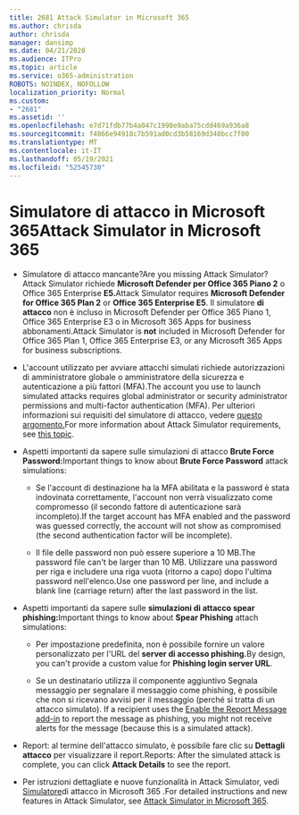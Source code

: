 ```yaml
---
title: 2681 Attack Simulator in Microsoft 365
ms.author: chrisda
author: chrisda
manager: dansimp
ms.date: 04/21/2020
ms.audience: ITPro
ms.topic: article
ms.service: o365-administration
ROBOTS: NOINDEX, NOFOLLOW
localization_priority: Normal
ms.custom:
- "2681"
ms.assetid: ''
ms.openlocfilehash: e7d71fdb77b4a047c1998e9aba75cdd469a936a8
ms.sourcegitcommit: f4866e94918c7b591ad0cd3b58169d340bcc7f00
ms.translationtype: MT
ms.contentlocale: it-IT
ms.lasthandoff: 05/19/2021
ms.locfileid: "52545730"
---
```

# <a name="attack-simulator-in-microsoft-365"></a><span data-ttu-id="031da-102">Simulatore di attacco in Microsoft 365</span><span class="sxs-lookup"><span data-stu-id="031da-102">Attack Simulator in Microsoft 365</span></span>

- <span data-ttu-id="031da-103">Simulatore di attacco mancante?</span><span class="sxs-lookup"><span data-stu-id="031da-103">Are you missing Attack Simulator?</span></span> <span data-ttu-id="031da-104">Attack Simulator richiede **Microsoft Defender per Office 365 Piano 2** o Office 365 Enterprise **E5.**</span><span class="sxs-lookup"><span data-stu-id="031da-104">Attack Simulator requires **Microsoft Defender for Office 365 Plan 2** or **Office 365 Enterprise E5**.</span></span> <span data-ttu-id="031da-105">Il simulatore **di attacco** non è incluso in Microsoft Defender per Office 365 Piano 1, Office 365 Enterprise E3 o in Microsoft 365 Apps for business abbonamenti.</span><span class="sxs-lookup"><span data-stu-id="031da-105">Attack Simulator is **not** included in Microsoft Defender for Office 365 Plan 1, Office 365 Enterprise E3, or any Microsoft 365 Apps for business subscriptions.</span></span>

- <span data-ttu-id="031da-106">L'account utilizzato per avviare attacchi simulati richiede autorizzazioni di amministratore globale o amministratore della sicurezza e autenticazione a più fattori (MFA).</span><span class="sxs-lookup"><span data-stu-id="031da-106">The account you use to launch simulated attacks requires global administrator or security administrator permissions and multi-factor authentication (MFA).</span></span> <span data-ttu-id="031da-107">Per ulteriori informazioni sui requisiti del simulatore di attacco, vedere [questo argomento.](/microsoft-365/security/office-365-security/attack-simulator)</span><span class="sxs-lookup"><span data-stu-id="031da-107">For more information about Attack Simulator requirements, see [this topic](/microsoft-365/security/office-365-security/attack-simulator).</span></span>

- <span data-ttu-id="031da-108">Aspetti importanti da sapere sulle simulazioni di attacco **Brute Force Password:**</span><span class="sxs-lookup"><span data-stu-id="031da-108">Important things to know about **Brute Force Password** attack simulations:</span></span>

  - <span data-ttu-id="031da-109">Se l'account di destinazione ha la MFA abilitata e la password è stata indovinata correttamente, l'account non verrà visualizzato come compromesso (il secondo fattore di autenticazione sarà incompleto).</span><span class="sxs-lookup"><span data-stu-id="031da-109">If the target account has MFA enabled and the password was guessed correctly, the account will not show as compromised (the second authentication factor will be incomplete).</span></span>

  - <span data-ttu-id="031da-110">Il file delle password non può essere superiore a 10 MB.</span><span class="sxs-lookup"><span data-stu-id="031da-110">The password file can't be larger than 10 MB.</span></span> <span data-ttu-id="031da-111">Utilizzare una password per riga e includere una riga vuota (ritorno a capo) dopo l'ultima password nell'elenco.</span><span class="sxs-lookup"><span data-stu-id="031da-111">Use one password per line, and include a blank line (carriage return) after the last password in the list.</span></span>

- <span data-ttu-id="031da-112">Aspetti importanti da sapere sulle **simulazioni di attacco spear phishing:**</span><span class="sxs-lookup"><span data-stu-id="031da-112">Important things to know about **Spear Phishing** attach simulations:</span></span>

  - <span data-ttu-id="031da-113">Per impostazione predefinita, non è possibile fornire un valore personalizzato per l'URL del **server di accesso phishing.**</span><span class="sxs-lookup"><span data-stu-id="031da-113">By design, you can't provide a custom value for **Phishing login server URL**.</span></span>

  - <span data-ttu-id="031da-114">Se un destinatario utilizza il componente aggiuntivo Segnala messaggio per segnalare il messaggio come phishing, è possibile che non si ricevano avvisi per il messaggio (perché si tratta di un attacco simulato). [](/microsoft-365/security/office-365-security/enable-the-report-message-add-in)</span><span class="sxs-lookup"><span data-stu-id="031da-114">If a recipient uses the [Enable the Report Message add-in](/microsoft-365/security/office-365-security/enable-the-report-message-add-in) to report the message as phishing, you might not receive alerts for the message (because this is a simulated attack).</span></span>

- <span data-ttu-id="031da-115">Report: al termine dell'attacco simulato, è possibile fare clic su **Dettagli attacco** per visualizzare il report.</span><span class="sxs-lookup"><span data-stu-id="031da-115">Reports: After the simulated attack is complete, you can click **Attack Details** to see the report.</span></span>

- <span data-ttu-id="031da-116">Per istruzioni dettagliate e nuove funzionalità in Attack Simulator, vedi [Simulatore](/microsoft-365/security/office-365-security/attack-simulator)di attacco in Microsoft 365 .</span><span class="sxs-lookup"><span data-stu-id="031da-116">For detailed instructions and new features in Attack Simulator, see [Attack Simulator in Microsoft 365](/microsoft-365/security/office-365-security/attack-simulator).</span></span>
